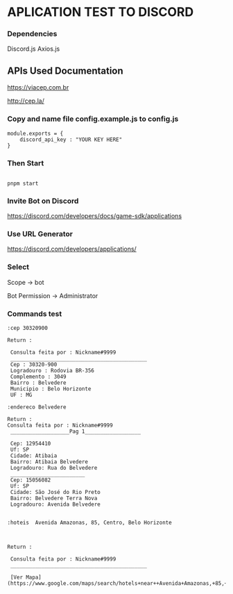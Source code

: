 # APLICATION TEST TO DISCORD


### Dependencies
Discord.js
Axios.js

## APIs Used Documentation

https://viacep.com.br

http://cep.la/


### Copy and name file config.example.js to config.js

```
module.exports = {
    discord_api_key : "YOUR KEY HERE" 
}
```

### Then Start 
```

pnpm start

```

### Invite Bot on Discord 
https://discord.com/developers/docs/game-sdk/applications

### Use URL Generator

https://discord.com/developers/applications/

### Select 

Scope -> bot

Bot Permission -> Administrator

### Commands test

```
:cep 30320900

Return :

 Consulta feita por : Nickname#9999 
 ____________________________________________ 
 Cep : 30320-900 
 Logradouro : Rodovia BR-356 
 Complemento : 3049
 Bairro : Belvedere
 Municipio : Belo Horizonte
 UF : MG 

```


```
:endereco Belvedere

Return : 
Consulta feita por : Nickname#9999 
 ___________________Pag 1__________________ 

 Cep: 12954410
 Uf: SP
 Cidade: Atibaia
 Bairro: Atibaia Belvedere
 Logradouro: Rua do Belvedere
 ________________________ 
 Cep: 15056082
 Uf: SP
 Cidade: São José do Rio Preto
 Bairro: Belvedere Terra Nova
 Logradouro: Avenida Belvedere


```

```
:hoteis  Avenida Amazonas, 85, Centro, Belo Horizonte



Return :

 Consulta feita por : Nickname#9999
 ____________________________________________ 
 
 [Ver Mapa](https://www.google.com/maps/search/hotels+near++Avenida+Amazonas,+85,+Centro,+Belo+Horizonte)


```

